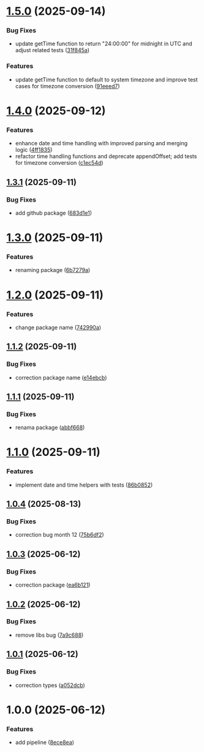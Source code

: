 # [1.5.0](https://github.com/joelsonm/date-helper-kit/compare/v1.4.0...v1.5.0) (2025-09-14)


### Bug Fixes

* update getTime function to return "24:00:00" for midnight in UTC and adjust related tests ([31f845a](https://github.com/joelsonm/date-helper-kit/commit/31f845a90e266cc62a2b5d381f598ae035859275))


### Features

* update getTime function to default to system timezone and improve test cases for timezone conversion ([91eeed7](https://github.com/joelsonm/date-helper-kit/commit/91eeed7f703b5603c2a3c856a86fefab1b8d62da))

# [1.4.0](https://github.com/joelsonm/date-helper-kit/compare/v1.3.1...v1.4.0) (2025-09-12)


### Features

* enhance date and time handling with improved parsing and merging logic ([4ff1835](https://github.com/joelsonm/date-helper-kit/commit/4ff1835e3c2e38dd193aa28a05a35d851fe7a135))
* refactor time handling functions and deprecate appendOffset; add tests for timezone conversion ([c1ec54d](https://github.com/joelsonm/date-helper-kit/commit/c1ec54d527601910e03a1c49c1b7acd3e0bb3f46))

## [1.3.1](https://github.com/joelsonm/date-helper-kit/compare/v1.3.0...v1.3.1) (2025-09-11)


### Bug Fixes

* add github package ([683d1e1](https://github.com/joelsonm/date-helper-kit/commit/683d1e1a83da5c7364d03bb6b06688e3d37407e4))

# [1.3.0](https://github.com/joelsonm/date-kit/compare/v1.2.0...v1.3.0) (2025-09-11)


### Features

* renaming package ([6b7279a](https://github.com/joelsonm/date-kit/commit/6b7279a10bb1c6ab1fb0f54c34c6a56cfded656b))

# [1.2.0](https://github.com/joelsonm/date-helpers/compare/v1.1.2...v1.2.0) (2025-09-11)


### Features

* change package name ([742990a](https://github.com/joelsonm/date-helpers/commit/742990a191541a6a34f209fc70d7db7cb24c511e))

## [1.1.2](https://github.com/joelsonm/date-helpers/compare/v1.1.1...v1.1.2) (2025-09-11)


### Bug Fixes

* correction package name ([e14ebcb](https://github.com/joelsonm/date-helpers/commit/e14ebcbbe75d0a413913749ab42be6949e0077ed))

## [1.1.1](https://github.com/joelsonm/date-append-offset/compare/v1.1.0...v1.1.1) (2025-09-11)


### Bug Fixes

* renama package ([abbf668](https://github.com/joelsonm/date-append-offset/commit/abbf6689f9a06dc090f5390d65faf37077c349d7))

# [1.1.0](https://github.com/joelsonm/date-append-offset/compare/v1.0.4...v1.1.0) (2025-09-11)


### Features

* implement date and time helpers with tests ([86b0852](https://github.com/joelsonm/date-append-offset/commit/86b08528bed3d0bacf3b1555e9a7f536ba62c330))

## [1.0.4](https://github.com/joelsonm/date-append-offset/compare/v1.0.3...v1.0.4) (2025-08-13)


### Bug Fixes

* correction bug month 12 ([75b6df2](https://github.com/joelsonm/date-append-offset/commit/75b6df22bd10d5189bfebf02b72971e5bffd0756))

## [1.0.3](https://github.com/joelsonm/date-append-offset/compare/v1.0.2...v1.0.3) (2025-06-12)


### Bug Fixes

* correction package ([ea6b121](https://github.com/joelsonm/date-append-offset/commit/ea6b12161753d310e5fd235d2b67b1ee4c15fdc4))

## [1.0.2](https://github.com/joelsonm/date-append-offset/compare/v1.0.1...v1.0.2) (2025-06-12)


### Bug Fixes

* remove libs bug ([7a9c688](https://github.com/joelsonm/date-append-offset/commit/7a9c68810343b546324ecda2444a50b009f126ed))

## [1.0.1](https://github.com/joelsonm/date-append-offset/compare/v1.0.0...v1.0.1) (2025-06-12)


### Bug Fixes

* correction types ([a052dcb](https://github.com/joelsonm/date-append-offset/commit/a052dcb2a7224d487a3569750004c803874e0099))

# 1.0.0 (2025-06-12)


### Features

* add pipeline ([8ece8ea](https://github.com/joelsonm/date-append-offset/commit/8ece8eabc837bc04a63d33f26ea86702f5a3d72a))
